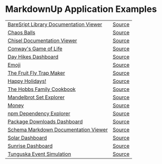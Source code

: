# MarkdownUp Application Examples

| | |
| ------- | ------ |
| [BareSript Library Documentation Viewer] | [Source][BareSript Library Documentation Viewer Source] |
| [Chaos Balls] | [Source][Chaos Balls Source] |
| [Chisel Documentation Viewer] | [Source][Chisel Documentation Viewer Source] |
| [Conway's Game of Life] | [Source][Conway's Game of Life Source] |
| [Day Hikes Dashboard] | [Source][Day Hikes Dashboard Source] |
| [Emoji] | [Source][Emoji Source] |
| [The Fruit Fly Trap Maker] | [Source][The Fruit Fly Trap Maker Source] |
| [Happy Holidays!] | [Source][Happy Holidays! Source] |
| [The Hobbs Family Cookbook] | [Source][The Hobbs Family Cookbook Source] |
| [Mandelbrot Set Explorer] | [Source][Mandelbrot Set Explorer Source] |
| [Money] | [Source][Money Source] |
| [npm Dependency Explorer] | [Source][npm Dependency Explorer Source] |
| [Package Downloads Dashboard] | [Source][Package Downloads Dashboard Source] |
| [Schema Markdown Documentation Viewer] | [Source][Schema Markdown Documentation Viewer Source] |
| [Solar Dashboard] | [Source][Solar Dashboard Source] |
| [Sunrise Dashboard] | [Source][Sunrise Dashboard Source] |
| [Tunguska Event Simulation] | [Source][Tunguska Event Simulation Source] |

[BareSript Library Documentation Viewer]: https://craigahobbs.github.io/bare-script/library/
[BareSript Library Documentation Viewer Source]: https://github.com/craigahobbs/bare-script/blob/main/static/library/app.bare

[Chaos Balls]: https://craigahobbs.github.io/chaosBalls/
[Chaos Balls Source]: https://craigahobbs.github.io/chaosBalls/#view=markdown

[Chisel Documentation Viewer]: https://craigahobbs.github.io/chisel/example/#var.vName='chisel_doc_request'
[Chisel Documentation Viewer Source]: https://github.com/craigahobbs/chisel/blob/main/src/chisel/static/chiselDoc.bare

[Conway's Game of Life]: https://craigahobbs.github.io/life/
[Conway's Game of Life Source]: https://craigahobbs.github.io/life/#view=markdown

[Day Hikes Dashboard]: https://craigahobbs.github.io/day-hikes/
[Day Hikes Dashboard Source]: https://craigahobbs.github.io/day-hikes/#view=markdown

[Emoji]: https://craigahobbs.github.io/emoji/
[Emoji Source]: https://github.com/craigahobbs/craigahobbs.github.io/blob/main/emoji/emoji.bare

[The Fruit Fly Trap Maker]: https://craigahobbs.github.io/fruit-fly-trap/
[The Fruit Fly Trap Maker Source]: https://craigahobbs.github.io/fruit-fly-trap/#view=markdown

[Happy Holidays!]: https://craigahobbs.github.io/happy-holidays/
[Happy Holidays! Source]: https://craigahobbs.github.io/happy-holidays/#view=markdown

[The Hobbs Family Cookbook]: https://craigahobbs.github.io/hobbs-family-cookbook/
[The Hobbs Family Cookbook Source]: https://github.com/craigahobbs/hobbs-family-cookbook

[Mandelbrot Set Explorer]: https://craigahobbs.github.io/mandelbrot/
[Mandelbrot Set Explorer Source]: https://craigahobbs.github.io/mandelbrot/#view=markdown

[Money]: https://craigahobbs.github.io/money/
[Money Source]: https://github.com/craigahobbs/craigahobbs.github.io/blob/main/money/money.bare

[npm Dependency Explorer]: https://craigahobbs.github.io/npm-dependency-explorer/
[npm Dependency Explorer Source]: https://github.com/craigahobbs/npm-dependency-explorer

[Package Downloads Dashboard]: https://craigahobbs.github.io/downloads/
[Package Downloads Dashboard Source]: https://github.com/craigahobbs/craigahobbs.github.io/blob/main/downloads/downloads.bare

[Schema Markdown Documentation Viewer]: https://craigahobbs.github.io/schema-markdown-doc/doc/
[Schema Markdown Documentation Viewer Source]: https://github.com/craigahobbs/schema-markdown-doc/blob/main/static/doc/app.bare

[Solar Dashboard]: https://craigahobbs.github.io/solar/
[Solar Dashboard Source]: https://craigahobbs.github.io/solar/#view=markdown

[Sunrise Dashboard]: https://craigahobbs.github.io/sunrise/
[Sunrise Dashboard Source]: https://craigahobbs.github.io/sunrise/#view=markdown

[Tunguska Event Simulation]: https://craigahobbs.github.io/tunguska/
[Tunguska Event Simulation Source]: https://github.com/craigahobbs/craigahobbs.github.io/blob/main/tunguska/tunguska.bare
